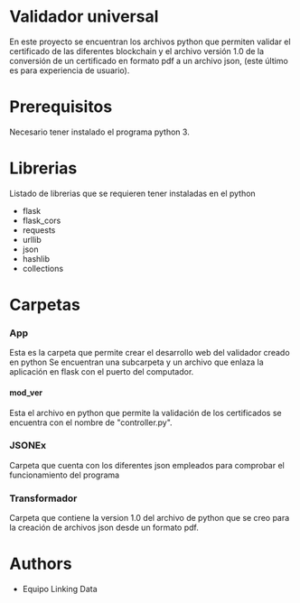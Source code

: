 # Validador universal 
En este proyecto se encuentran los archivos python que permiten validar el certificado de las diferentes blockchain y el archivo versión 1.0 de la conversión de un certificado en formato pdf a un archivo json, (este último es para experiencia de usuario).


# Prerequisitos
Necesario tener instalado el programa python 3.
# Librerias
Listado de librerias que se requieren tener instaladas en el python
- flask 
- flask_cors 
- requests
- urllib
- json
- hashlib
- collections 

# Carpetas

### App

Esta es la carpeta que permite crear el desarrollo web del validador creado en python
Se encuentran una subcarpeta y un archivo que enlaza la aplicación en flask con el puerto del computador.
#### mod_ver
Esta el archivo en python que permite la validación de los certificados se encuentra con el nombre de "controller.py".

### JSONEx

Carpeta que cuenta con los diferentes json empleados para comprobar el funcionamiento del programa

### Transformador

Carpeta que contiene la version 1.0 del archivo de python que se creo para la creación de archivos json desde un formato pdf.


# Authors

- Equipo Linking Data
